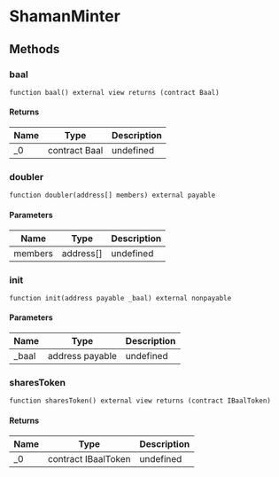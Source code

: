 # ShamanMinter









## Methods

### baal

```solidity
function baal() external view returns (contract Baal)
```






#### Returns

| Name | Type | Description |
|---|---|---|
| _0 | contract Baal | undefined |

### doubler

```solidity
function doubler(address[] members) external payable
```





#### Parameters

| Name | Type | Description |
|---|---|---|
| members | address[] | undefined |

### init

```solidity
function init(address payable _baal) external nonpayable
```





#### Parameters

| Name | Type | Description |
|---|---|---|
| _baal | address payable | undefined |

### sharesToken

```solidity
function sharesToken() external view returns (contract IBaalToken)
```






#### Returns

| Name | Type | Description |
|---|---|---|
| _0 | contract IBaalToken | undefined |




